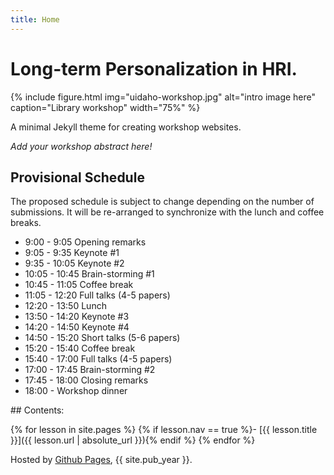 ```yaml
---
title: Home
---
```


# Long-term Personalization in HRI.


{% include figure.html img="uidaho-workshop.jpg" alt="intro image here" caption="Library workshop" width="75%" %}

A minimal Jekyll theme for creating workshop websites.

*Add your workshop abstract here!*

## Provisional Schedule

The proposed schedule is subject to change depending on the number of submissions. It will be
re-arranged to synchronize with the lunch and coffee breaks.

- 9:00 - 9:05 Opening remarks
- 9:05 - 9:35 Keynote #1
- 9:35 - 10:05 Keynote #2
- 10:05 - 10:45 Brain-storming #1
- 10:45 - 11:05 Coffee break
- 11:05 - 12:20 Full talks (4-5 papers)
- 12:20 - 13:50 Lunch
- 13:50 - 14:20 Keynote #3
- 14:20 - 14:50 Keynote #4
- 14:50 - 15:20 Short talks (5-6 papers)
- 15:20 - 15:40 Coffee break
- 15:40 - 17:00 Full talks (4-5 papers)
- 17:00 - 17:45 Brain-storming #2
- 17:45 - 18:00 Closing remarks
- 18:00 - Workshop dinner

<div class="toc" markdown="1">
## Contents:

{% for lesson in site.pages %}
{% if lesson.nav == true %}- [{{ lesson.title }}]({{ lesson.url | absolute_url }}){% endif %}
{% endfor %}
</div>

Hosted by [Github Pages](https://pages.github.com/), {{ site.pub_year }}.
